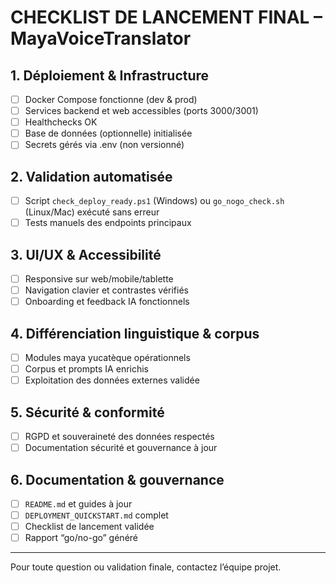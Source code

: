 # CHECKLIST DE LANCEMENT FINAL – MayaVoiceTranslator

## 1. Déploiement & Infrastructure
- [ ] Docker Compose fonctionne (dev & prod)
- [ ] Services backend et web accessibles (ports 3000/3001)
- [ ] Healthchecks OK
- [ ] Base de données (optionnelle) initialisée
- [ ] Secrets gérés via .env (non versionné)

## 2. Validation automatisée
- [ ] Script `check_deploy_ready.ps1` (Windows) ou `go_nogo_check.sh` (Linux/Mac) exécuté sans erreur
- [ ] Tests manuels des endpoints principaux

## 3. UI/UX & Accessibilité
- [ ] Responsive sur web/mobile/tablette
- [ ] Navigation clavier et contrastes vérifiés
- [ ] Onboarding et feedback IA fonctionnels

## 4. Différenciation linguistique & corpus
- [ ] Modules maya yucatèque opérationnels
- [ ] Corpus et prompts IA enrichis
- [ ] Exploitation des données externes validée

## 5. Sécurité & conformité
- [ ] RGPD et souveraineté des données respectés
- [ ] Documentation sécurité et gouvernance à jour

## 6. Documentation & gouvernance
- [ ] `README.md` et guides à jour
- [ ] `DEPLOYMENT_QUICKSTART.md` complet
- [ ] Checklist de lancement validée
- [ ] Rapport “go/no-go” généré

---

Pour toute question ou validation finale, contactez l’équipe projet.
